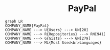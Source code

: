 <h1 align="center">PayPal</h1>

```mermaid
graph LR
COMPANY_NAME{PayPal}
COMPANY_NAME ---> U{Users} ---> UN[20]
COMPANY_NAME ---> R{Repositories} ---> RN[941]
COMPANY_NAME ---> G{Gists} ---> GN[279]
COMPANY_NAME ---> ML{Most Used<br>Languages}
```
